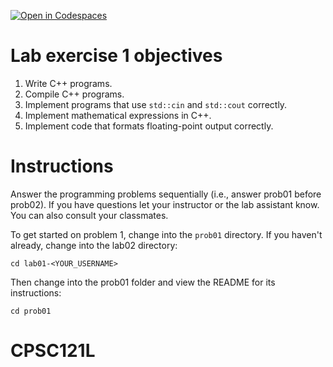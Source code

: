 [![Open in Codespaces](https://classroom.github.com/assets/launch-codespace-7f7980b617ed060a017424585567c406b6ee15c891e84e1186181d67ecf80aa0.svg)](https://classroom.github.com/open-in-codespaces?assignment_repo_id=13520746)
# Lab exercise 1 objectives
1. Write C++ programs.
2. Compile C++ programs.
3. Implement programs that use `std::cin` and `std::cout` correctly.
4. Implement mathematical expressions in C++.
5. Implement code that formats floating-point output correctly.


# Instructions
Answer the programming problems sequentially (i.e., answer prob01 before prob02). 
If you have questions let your instructor or the lab assistant know. You can also consult your classmates.

To get started on problem 1, change into the `prob01` directory. If you haven't already, change into the lab02 directory:
```
cd lab01-<YOUR_USERNAME>
```

Then change into the prob01 folder and view the README for its instructions:
```
cd prob01
```
# CPSC121L
